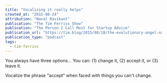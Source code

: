 ```yaml
---
title: "Vocalizing it really helps"
created_at: "2015-08-24"
attribution: "Naval Ravikant"
publication: "The Tim Ferriss Show"
publication: "The Person I Call Most for Startup Advice"
publication_url: "https://tim.blog/2015/08/18/the-evolutionary-angel-naval-ravikant/"
publication_type: "podcast"
tags:
  - tim-ferriss
---
```


You always have three options... You can: (1) change it, (2) accept it, or (3) leave it.

Vocalize the phrase "accept" when faced with things you can't change.
